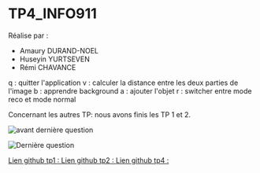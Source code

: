 # TP4_INFO911

Réalise par :

* Amaury DURAND-NOEL 
* Huseyin YURTSEVEN
* Rémi CHAVANCE 

 q : quitter l'application
 v : calculer la distance entre les deux parties de l'image
 b : apprendre background
 a : ajouter l'objet
 r : switcher entre mode reco et mode normal


Concernant les autres TP: nous avons finis les TP 1 et 2.


![avant dernière question](https://media.discordapp.net/attachments/1174359206380445806/1174656614146514975/Capture_decran_2023-11-16_a_11.25.06.png?ex=65686338&is=6555ee38&hm=796988917579f1f7fa1636f01a0d3880893555de5c89f532cda1af78c275a47a&=&width=2566&height=1048)


![Dernière question](https://media.discordapp.net/attachments/1174359206380445806/1175018126488915988/Capture_decran_2023-11-17_a_11.21.16.png?ex=6569b3e8&is=65573ee8&hm=536456aa734d51340056bab9ec4671b9e425a88a689c4c7879163ff7d04e93a6&=&width=1568&height=1284)


[Lien github tp1 : ](https://github.com/Yuss9/TP1_INFO911)
[Lien github tp2 : ](https://github.com/Yuss9/TP2_INFO911)
[Lien github tp4 : ](https://github.com/Yuss9/TP4_INFO911)